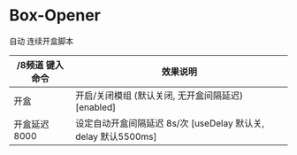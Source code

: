 Box-Opener
======

自动 连续开盒脚本

/8频道 键入命令 | 效果说明
--- | ---
开盒 | 开启/关闭模组 (默认关闭, 无开盒间隔延迟) [enabled]
开盒延迟 8000 | 设定自动开盒间隔延迟 8s/次 [useDelay 默认关, delay 默认5500ms]
